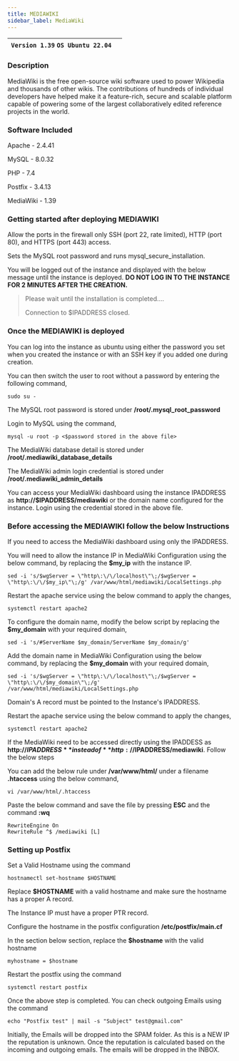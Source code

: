 ```yaml
---
title: MEDIAWIKI
sidebar_label: MediaWiki
---
```


|**`Version 1.39` `OS Ubuntu 22.04`**|  |
|------------------------------------|--|

### Description

MediaWiki is the free open-source wiki software used to power Wikipedia and thousands of other wikis. The contributions of hundreds of individual developers have helped make it a feature-rich, secure and scalable platform capable of powering some of the largest collaboratively edited reference projects in the world.

### Software Included

Apache - 2.4.41

MySQL - 8.0.32

PHP - 7.4

Postfix - 3.4.13

MediaWiki - 1.39

### Getting started after deploying MEDIAWIKI

 Allow the ports in the firewall only SSH (port 22, rate limited), HTTP (port 80), and HTTPS (port 443) access.

 Sets the MySQL root password and runs mysql_secure_installation.

 You will be logged out of the instance and displayed with the below message until the instance is deployed. **DO NOT LOG IN TO THE INSTANCE FOR 2 MINUTES AFTER THE CREATION.**
> Please wait until the installation is completed.... 
>
> Connection to $IPADDRESS closed.

### Once the MEDIAWIKI is deployed

 You can log into the instance as ubuntu using either the password you set when you created the instance or with an SSH key if you added one during creation.

You can then switch the user to root without a password by entering the following command,
~~~
sudo su -
~~~

 The MySQL root password is stored under **/root/.mysql_root_password**

 Login to MySQL using the command,
 ~~~
 mysql -u root -p <$password stored in the above file>
 ~~~

 The MediaWiki database detail is stored under **/root/.mediawiki_database_details**

 The MediaWiki admin login credential is stored under **/root/.mediawiki_admin_details**

 You can access your MediaWiki dashboard using the instance IPADDRESS as **http://$IPADDRESS/mediawiki** or the domain name configured for the instance. Login using the credential stored in the above file.

### Before accessing the MEDIAWIKI follow the below Instructions

If you need to access the MediaWiki dashboard using only the IPADDRESS. 

You will need to allow the instance IP in MediaWiki Configuration using the below command, by replacing the **$my_ip** with the instance IP.
~~~
sed -i 's/$wgServer = \"http\:\/\/localhost\"\;/$wgServer = \"http\:\/\/$my_ip\"\;/g' /var/www/html/mediawiki/LocalSettings.php
~~~

Restart the apache service using the below command to apply the changes,
~~~
systemctl restart apache2
~~~

To configure the domain name, modify the below script by replacing the **$my_domain** with your required domain,
~~~
sed -i 's/#ServerName $my_domain/ServerName $my_domain/g'
~~~

Add the domain name in MediaWiki Configuration using the below command, by replacing the **$my_domain** with your required domain,
~~~
sed -i 's/$wgServer = \"http\:\/\/localhost\"\;/$wgServer = \"http\:\/\/$my_domain\"\;/g' /var/www/html/mediawiki/LocalSettings.php
~~~

 Domain's A record must be pointed to the Instance's IPADDRESS.

Restart the apache service using the below command to apply the changes,
~~~
systemctl restart apache2
~~~

If the MediaWiki need to be accessed directly using the IPADDESS as **http://$IPADDRESS** instead of **http://$IPADDRESS/mediawiki**. Follow the below steps

You can add the below rule under **/var/www/html/** under a filename **.htaccess** using the below command,
~~~
vi /var/www/html/.htaccess
~~~

Paste the below command and save the file by pressing **ESC** and the command **:wq**
~~~
RewriteEngine On
RewriteRule ^$ /mediawiki [L]
~~~

### Setting up Postfix

 Set a Valid Hostname using the command 
 ~~~
 hostnamectl set-hostname $HOSTNAME
 ~~~
 
 Replace **$HOSTNAME** with a valid hostname and make sure the hostname has a proper A record.

 The Instance IP must have a proper PTR record.

 Configure the hostname in the postfix configuration **/etc/postfix/main.cf**

In the section below section, replace the **$hostname** with the valid hostname
~~~
myhostname = $hostname
~~~

 Restart the postfix using the command
~~~
systemctl restart postfix
~~~

 Once the above step is completed. You can check outgoing Emails using the command
~~~
echo "Postfix test" | mail -s "Subject" test@gmail.com"
~~~

Initially, the Emails will be dropped into the SPAM folder. As this is a NEW IP the reputation is unknown. Once the reputation is calculated based on the incoming and outgoing emails. The emails will be dropped in the INBOX.
